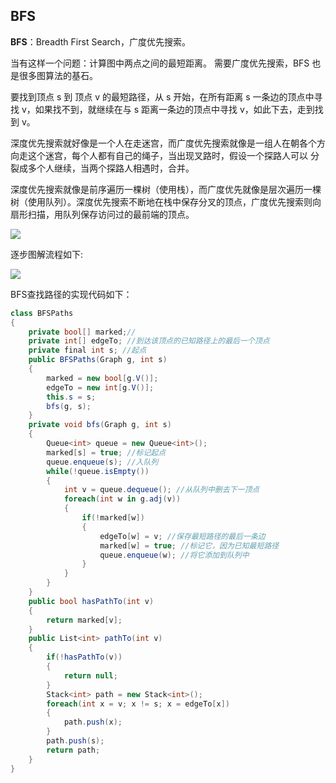 ## BFS

**BFS**：Breadth First Search，广度优先搜索。

当有这样一个问题：计算图中两点之间的最短距离。
需要广度优先搜索，BFS 也是很多图算法的基石。

要找到顶点 s 到 顶点 v 的最短路径，从 s 开始，在所有距离 s 一条边的顶点中寻找 v，如果找不到，就继续在与 s 距离一条边的顶点中寻找 v，如此下去，走到找到 v。

深度优先搜索就好像是一个人在走迷宫，而广度优先搜索就像是一组人在朝各个方向走这个迷宫，每个人都有自己的绳子，当出现叉路时，假设一个探路人可以 
分裂成多个人继续，当两个探路人相遇时，合并。

深度优先搜索就像是前序遍历一棵树（使用栈），而广度优先就像是层次遍历一棵树（使用队列）。深度优先搜索不断地在栈中保存分叉的顶点，广度优先搜索则向扇形扫描，用队列保存访问过的最前端的顶点。

![](https://img-blog.csdn.net/20171106232439314?watermark/2/text/aHR0cDovL2Jsb2cuY3Nkbi5uZXQvY3VpdA==/font/5a6L5L2T/fontsize/400/fill/I0JBQkFCMA==/dissolve/70/gravity/SouthEast)

逐步图解流程如下:

![](https://img-blog.csdn.net/20171106233144772?watermark/2/text/aHR0cDovL2Jsb2cuY3Nkbi5uZXQvY3VpdA==/font/5a6L5L2T/fontsize/400/fill/I0JBQkFCMA==/dissolve/70/gravity/SouthEast)

BFS查找路径的实现代码如下：

``` C#
class BFSPaths
{
    private bool[] marked;//
    private int[] edgeTo; //到达该顶点的已知路径上的最后一个顶点
    private final int s; //起点
    public BFSPaths(Graph g, int s)
    {
        marked = new bool[g.V()];
        edgeTo = new int[g.V()];
        this.s = s;
        bfs(g, s);
    }
    private void bfs(Graph g, int s)
    {
        Queue<int> queue = new Queue<int>();
        marked[s] = true; //标记起点
        queue.enqueue(s); //入队列
        while(!queue.isEmpty())
        {
            int v = queue.dequeue(); //从队列中删去下一顶点
            foreach(int w in g.adj(v))
            {
                if(!marked[w])
                {
                    edgeTo[w] = v; //保存最短路径的最后一条边
                    marked[w] = true; //标记它，因为已知最短路径
                    queue.enqueue(w); //将它添加到队列中
                }               
            }
        }
    }
    public bool hasPathTo(int v)
    {
        return marked[v];
    }
    public List<int> pathTo(int v)
    {
        if(!hasPathTo(v))
        {
            return null;
        }
        Stack<int> path = new Stack<int>();
        foreach(int x = v; x != s; x = edgeTo[x])
        {
            path.push(x);
        }
        path.push(s);
        return path;
    }
}
```
